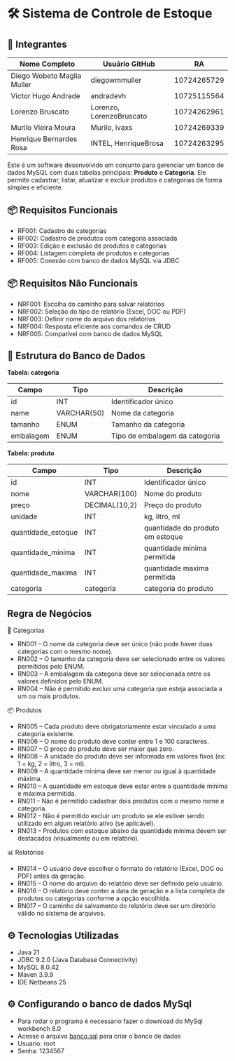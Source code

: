 # 🛠️ Sistema de Controle de Estoque


## 👥 Integrantes

| Nome Completo                     | Usuário GitHub       | RA            |
|----------------------------------|-----------------------|---------------|
| Diego Wobeto Maglia Muller       | diegowmmuller        | 10724265729   |
| Victor Hugo Andrade              | andradevh            | 10725115564   |
| Lorenzo Bruscato                 | Lorenzo, LorenzoBruscato              | 10724262961   |
| Murilo Vieira Moura              | Murilo, ivaxs              | 10724269339   |
| Henrique Bernardes Rosa          | INTEL, HenriqueBrosa        | 10724263295   |

Este é um software desenvolvido em conjunto para gerenciar um banco de dados MySQL com duas tabelas principais: **Produto** e **Categoria**. Ele permite cadastrar, listar, atualizar e excluir produtos e categorias de forma simples e eficiente.

## 📦 Requisitos Funcionais

- RF001: Cadastro de categorias
- RF002: Cadastro de produtos com categoria associada
- RF003: Edição e exclusão de produtos e categorias
- RF004: Listagem completa de produtos e categorias
- RF005: Conexão com banco de dados MySQL via JDBC

## 📦 Requisitos Não Funcionais

- NRF001: Escolha do caminho para salvar relatórios
- NRF002: Seleção do tipo de relatório (Excel, DOC ou PDF)
- NRF003: Definir nome do arquivo dos relatórios
- NRF004: Resposta eficiente aos comandos de CRUD
- NRF005: Compatível com banco de dados MySQL

## 🧱 Estrutura do Banco de Dados

**Tabela: categoria**

| Campo     | Tipo        | Descrição                      |
| --------- | ----------- | ------------------------------ |
| id        | INT         | Identificador único            |
| name      | VARCHAR(50) | Nome da categoria              |
| tamanho   | ENUM        | Tamanho da categoria           |
| embalagem | ENUM        | Tipo de embalagem da categoria |

**Tabela: produto**

| Campo              | Tipo          | Descrição                        |
| ------------------ | ------------- | -------------------------------- |
| id                 | INT           | Identificador único              |
| nome               | VARCHAR(100)  | Nome do produto                  |
| preço              | DECIMAL(10,2) | Preço do produto                 |
| unidade            | INT           | kg, litro, ml                    |
| quantidade_estoque | INT           | quantidade do produto em estoque |
| quantidade_minima  | INT           | quantidade minima permitida      |
| quantidade_maxima  | INT           | quantidade maxima permitida      |
| categoria          | categoria     | categoria do produto             |

## Regra de Negócios

📁 Categorias
- RN001 – O nome da categoria deve ser único (não pode haver duas categorias com o mesmo nome).
- RN002 – O tamanho da categoria deve ser selecionado entre os valores permitidos pelo ENUM.
- RN003 – A embalagem da categoria deve ser selecionada entre os valores definidos pelo ENUM.
- RN004 – Não é permitido excluir uma categoria que esteja associada a um ou mais produtos.

📦 Produtos
- RN005 – Cada produto deve obrigatoriamente estar vinculado a uma categoria existente.
- RN006 – O nome do produto deve conter entre 1 e 100 caracteres.
- RN007 – O preço do produto deve ser maior que zero.
- RN008 – A unidade do produto deve ser informada em valores fixos (ex: 1 = kg, 2 = litro, 3 = ml).
- RN009 – A quantidade mínima deve ser menor ou igual à quantidade máxima.
- RN010 – A quantidade em estoque deve estar entre a quantidade mínima e máxima permitida.
- RN011 – Não é permitido cadastrar dois produtos com o mesmo nome e categoria.
- RN012 – Não é permitido excluir um produto se ele estiver sendo utilizado em algum relatório ativo (se aplicável).
- RN013 – Produtos com estoque abaixo da quantidade mínima devem ser destacados (visualmente ou em relatório).

📊 Relatórios
- RN014 – O usuário deve escolher o formato do relatório (Excel, DOC ou PDF) antes da geração.
- RN015 – O nome do arquivo do relatório deve ser definido pelo usuário.
- RN016 – O relatório deve conter a data de geração e a lista completa de produtos ou categorias conforme a opção escolhida.
- RN017 – O caminho de salvamento do relatório deve ser um diretório válido no sistema de arquivos.

## ⚙️ Tecnologias Utilizadas

- Java 21
- JDBC 9.2.0 (Java Database Connectivity) 
- MySQL 8.0.42
- Maven 3.9.9
- IDE Netbeans 25

## ⚙️ Configurando o banco de dados MySql

- Para rodar o programa é necessario fazer o download do MySql workbench 8.0
- Acesse o arquivo [banco.sql](banco.sql) para criar o banco de dados
- Usuario: root
- Senha: 1234567

